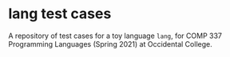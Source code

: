 # lang test cases

A repository of test cases for a toy language `lang`, for COMP 337 Programming Languages (Spring 2021) at Occidental College.
